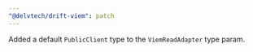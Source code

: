 ```yaml
---
"@delvtech/drift-viem": patch
---
```


Added a default `PublicClient` type to the `ViemReadAdapter` type param.
